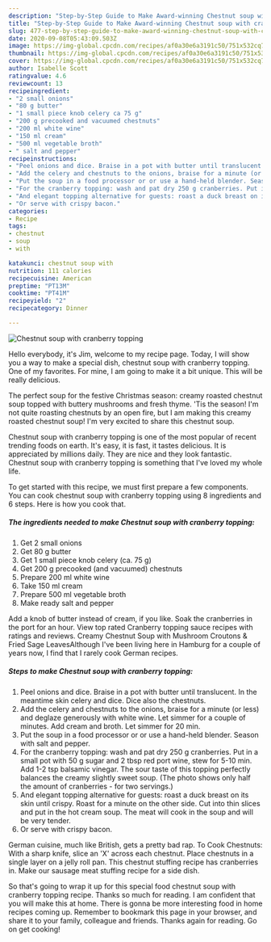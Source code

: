 ```yaml
---
description: "Step-by-Step Guide to Make Award-winning Chestnut soup with cranberry topping"
title: "Step-by-Step Guide to Make Award-winning Chestnut soup with cranberry topping"
slug: 477-step-by-step-guide-to-make-award-winning-chestnut-soup-with-cranberry-topping
date: 2020-09-08T05:43:09.503Z
image: https://img-global.cpcdn.com/recipes/af0a30e6a3191c50/751x532cq70/chestnut-soup-with-cranberry-topping-recipe-main-photo.jpg
thumbnail: https://img-global.cpcdn.com/recipes/af0a30e6a3191c50/751x532cq70/chestnut-soup-with-cranberry-topping-recipe-main-photo.jpg
cover: https://img-global.cpcdn.com/recipes/af0a30e6a3191c50/751x532cq70/chestnut-soup-with-cranberry-topping-recipe-main-photo.jpg
author: Isabelle Scott
ratingvalue: 4.6
reviewcount: 13
recipeingredient:
- "2 small onions"
- "80 g butter"
- "1 small piece knob celery ca 75 g"
- "200 g precooked and vacuumed chestnuts"
- "200 ml white wine"
- "150 ml cream"
- "500 ml vegetable broth"
- " salt and pepper"
recipeinstructions:
- "Peel onions and dice. Braise in a pot with butter until translucent. In the meantime skin celery and dice. Dice also the chestnuts."
- "Add the celery and chestnuts to the onions, braise for a minute (or less) and deglaze generously with white wine. Let simmer for a couple of minutes. Add cream and broth. Let simmer for 20 min."
- "Put the soup in a food processor or or use a hand-held blender. Season with salt and pepper."
- "For the cranberry topping: wash and pat dry 250 g cranberries. Put in a small pot with 50 g sugar and 2 tbsp red port wine, stew for 5-10 min. Add 1-2 tsp balsamic vinegar. The sour taste of this topping perfectly balances the creamy slightly sweet soup. (The photo shows only half the amount of cranberries - for two servings.)"
- "And elegant topping alternative for guests: roast a duck breast on its skin until crispy. Roast for a minute on the other side. Cut into thin slices and put in the hot cream soup. The meat will cook in the soup and will be very tender."
- "Or serve with crispy bacon."
categories:
- Recipe
tags:
- chestnut
- soup
- with

katakunci: chestnut soup with 
nutrition: 111 calories
recipecuisine: American
preptime: "PT13M"
cooktime: "PT41M"
recipeyield: "2"
recipecategory: Dinner

---
```



![Chestnut soup with cranberry topping](https://img-global.cpcdn.com/recipes/af0a30e6a3191c50/751x532cq70/chestnut-soup-with-cranberry-topping-recipe-main-photo.jpg)

Hello everybody, it's Jim, welcome to my recipe page. Today, I will show you a way to make a special dish, chestnut soup with cranberry topping. One of my favorites. For mine, I am going to make it a bit unique. This will be really delicious.

The perfect soup for the festive Christmas season: creamy roasted chestnut soup topped with buttery mushrooms and fresh thyme. &#39;Tis the season! I&#39;m not quite roasting chestnuts by an open fire, but I am making this creamy roasted chestnut soup! I&#39;m very excited to share this chestnut soup.

Chestnut soup with cranberry topping is one of the most popular of recent trending foods on earth. It's easy, it is fast, it tastes delicious. It is appreciated by millions daily. They are nice and they look fantastic. Chestnut soup with cranberry topping is something that I've loved my whole life.


To get started with this recipe, we must first prepare a few components. You can cook chestnut soup with cranberry topping using 8 ingredients and 6 steps. Here is how you cook that.

<!--inarticleads1-->

##### The ingredients needed to make Chestnut soup with cranberry topping:

1. Get 2 small onions
1. Get 80 g butter
1. Get 1 small piece knob celery (ca. 75 g)
1. Get 200 g precooked (and vacuumed) chestnuts
1. Prepare 200 ml white wine
1. Take 150 ml cream
1. Prepare 500 ml vegetable broth
1. Make ready  salt and pepper


Add a knob of butter instead of cream, if you like. Soak the cranberries in the port for an hour. View top rated Cranberry topping sauce recipes with ratings and reviews. Creamy Chestnut Soup with Mushroom Croutons &amp; Fried Sage LeavesAlthough I&#39;ve been living here in Hamburg for a couple of years now, I find that I rarely cook German recipes. 

<!--inarticleads2-->

##### Steps to make Chestnut soup with cranberry topping:

1. Peel onions and dice. Braise in a pot with butter until translucent. In the meantime skin celery and dice. Dice also the chestnuts.
1. Add the celery and chestnuts to the onions, braise for a minute (or less) and deglaze generously with white wine. Let simmer for a couple of minutes. Add cream and broth. Let simmer for 20 min.
1. Put the soup in a food processor or or use a hand-held blender. Season with salt and pepper.
1. For the cranberry topping: wash and pat dry 250 g cranberries. Put in a small pot with 50 g sugar and 2 tbsp red port wine, stew for 5-10 min. Add 1-2 tsp balsamic vinegar. The sour taste of this topping perfectly balances the creamy slightly sweet soup. (The photo shows only half the amount of cranberries - for two servings.)
1. And elegant topping alternative for guests: roast a duck breast on its skin until crispy. Roast for a minute on the other side. Cut into thin slices and put in the hot cream soup. The meat will cook in the soup and will be very tender.
1. Or serve with crispy bacon.


German cuisine, much like British, gets a pretty bad rap. To Cook Chestnuts: With a sharp knife, slice an &#39;X&#39; across each chestnut. Place chestnuts in a single layer on a jelly roll pan. This chestnut stuffing recipe has cranberries in. Make our sausage meat stuffing recipe for a side dish. 

So that's going to wrap it up for this special food chestnut soup with cranberry topping recipe. Thanks so much for reading. I am confident that you will make this at home. There is gonna be more interesting food in home recipes coming up. Remember to bookmark this page in your browser, and share it to your family, colleague and friends. Thanks again for reading. Go on get cooking!
